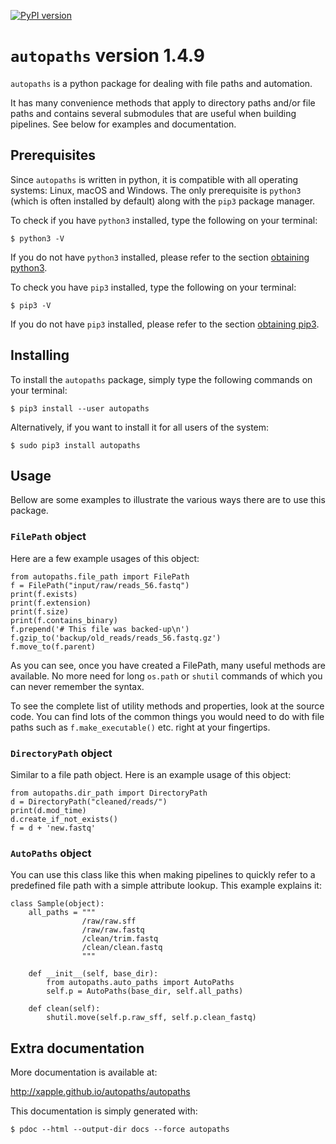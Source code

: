 [![PyPI version](https://badge.fury.io/py/autopaths.svg)](https://badge.fury.io/py/autopaths)

# `autopaths` version 1.4.9

`autopaths` is a python package for dealing with file paths and automation.

It has many convenience methods that apply to directory paths and/or file paths and contains several submodules that are useful when building pipelines. See below for examples and documentation.

## Prerequisites

Since `autopaths` is written in python, it is compatible with all operating systems: Linux, macOS and Windows. The only prerequisite is `python3` (which is often installed by default) along with the `pip3` package manager.

To check if you have `python3` installed, type the following on your terminal:

    $ python3 -V

If you do not have `python3` installed, please refer to the section [obtaining python3](docs/installing_tips.md#obtaining-python3).

To check you have `pip3` installed, type the following on your terminal:

    $ pip3 -V

If you do not have `pip3` installed, please refer to the section [obtaining pip3](docs/installing_tips.md#obtaining-pip3).

## Installing

To install the `autopaths` package, simply type the following commands on your terminal:

    $ pip3 install --user autopaths

Alternatively, if you want to install it for all users of the system:

    $ sudo pip3 install autopaths

## Usage

Bellow are some examples to illustrate the various ways there are to use this package.


### `FilePath` object

Here are a few example usages of this object:

    from autopaths.file_path import FilePath
    f = FilePath("input/raw/reads_56.fastq")
    print(f.exists)
    print(f.extension)
    print(f.size)
    print(f.contains_binary)
    f.prepend('# This file was backed-up\n')
    f.gzip_to('backup/old_reads/reads_56.fastq.gz')
    f.move_to(f.parent)

As you can see, once you have created a FilePath, many useful methods are available. No more need for long `os.path` or `shutil` commands of which you can never remember the syntax.

To see the complete list of utility methods and properties, look at the source code. You can find lots of the common things you would need to do with file paths such as `f.make_executable()` etc. right at your fingertips.

### `DirectoryPath` object

Similar to a file path object. Here is an example usage of this object:

    from autopaths.dir_path import DirectoryPath
    d = DirectoryPath("cleaned/reads/")
    print(d.mod_time)
    d.create_if_not_exists()
    f = d + 'new.fastq'

### `AutoPaths` object

You can use this class like this when making pipelines to quickly refer to a predefined file path with a simple attribute lookup. This example explains it:

    class Sample(object):
        all_paths = """
                    /raw/raw.sff
                    /raw/raw.fastq
                    /clean/trim.fastq
                    /clean/clean.fastq
                    """

        def __init__(self, base_dir):
            from autopaths.auto_paths import AutoPaths
            self.p = AutoPaths(base_dir, self.all_paths)

        def clean(self):
            shutil.move(self.p.raw_sff, self.p.clean_fastq)

## Extra documentation

More documentation is available at:

<http://xapple.github.io/autopaths/autopaths>

This documentation is simply generated with:

    $ pdoc --html --output-dir docs --force autopaths